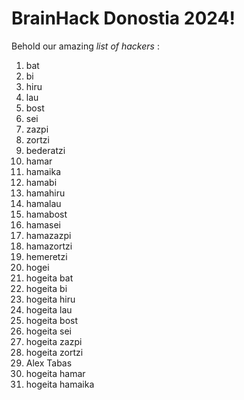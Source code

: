 # BrainHack Donostia 2024!

Behold our amazing *list of hackers* :
1. bat
2. bi
3. hiru
4. lau
5. bost
6. sei
7. zazpi
8. zortzi
9. bederatzi
10. hamar
11. hamaika
12. hamabi
13. hamahiru
14. hamalau
15. hamabost
16. hamasei
17. hamazazpi
18. hamazortzi
19. hemeretzi
20. hogei
21. hogeita bat
21. hogeita bi
23. hogeita hiru
24. hogeita lau
25. hogeita bost
26. hogeita sei
27. hogeita zazpi
28. hogeita zortzi
29. Alex Tabas
30. hogeita hamar
31. hogeita hamaika 
